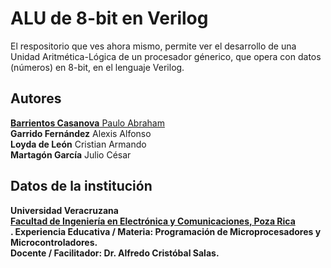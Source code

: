 # ALU de 8-bit en Verilog

El respositorio que ves ahora mismo, permite ver el desarrollo de una Unidad Aritmética-Lógica de un procesador génerico, que opera con datos (números) en 8-bit, en el lenguaje Verilog.

## Autores
[<b>Barrientos Casanova</b> Paulo Abraham](https://github.com/pauloabr18)<br>
<b>Garrido Fernández</b> Alexis Alfonso<br>
<b>Loyda de León</b> Cristian Armando<br>
<b>Martagón García</b> Julio César<br>

## Datos de la institución
<b>Universidad Veracruzana<b><br>
<b>[Facultad de Ingeniería en Electrónica y Comunicaciones, Poza Rica](https://www.uv.mx/pozarica/fiec/)</b><br>.
<b>Experiencia Educativa / Materia</b>: Programación de Microprocesadores y Microcontroladores.<br>
<b>Docente / Facilitador</b>: Dr. Alfredo Cristóbal Salas.